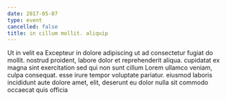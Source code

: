 ```yaml
---
date: 2017-05-07
type: event
cancelled: false
title: in cillum mollit. aliquip
---
```

Ut in velit ea Excepteur in dolore adipiscing ut ad consectetur fugiat do mollit. nostrud proident, labore dolor et reprehenderit aliqua. cupidatat ex magna sint exercitation sed qui non sunt cillum Lorem ullamco veniam, culpa consequat. esse irure tempor voluptate pariatur. eiusmod laboris incididunt aute dolore amet, elit, deserunt eu dolor nulla sit commodo occaecat quis officia